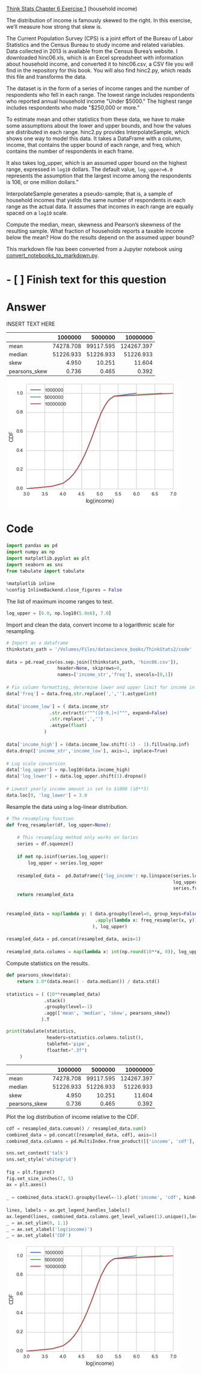 
[Think Stats Chapter 6 Exercise 1](http://greenteapress.com/thinkstats2/html/thinkstats2007.html#toc60) (household income)

The distribution of income is famously skewed to the right. In this exercise, we’ll measure how strong that skew is.

The Current Population Survey (CPS) is a joint effort of the Bureau of Labor Statistics and the Census Bureau to study income and related variables. Data collected in 2013 is available from the Census Burea’s website. I downloaded hinc06.xls, which is an Excel spreadsheet with information about household income, and converted it to hinc06.csv, a CSV file you will find in the repository for this book. You will also find hinc2.py, which reads this file and transforms the data.

The dataset is in the form of a series of income ranges and the number of respondents who fell in each range. The lowest range includes respondents who reported annual household income "Under \$5000." The highest range includes respondents who made "$250,000 or more."

To estimate mean and other statistics from these data, we have to make some assumptions about the lower and upper bounds, and how the values are distributed in each range. hinc2.py provides InterpolateSample, which shows one way to model this data. It takes a DataFrame with a column, income, that contains the upper bound of each range, and freq, which contains the number of respondents in each frame.

It also takes log_upper, which is an assumed upper bound on the highest range, expressed in `log10` dollars. The default value, `log_upper=6.0` represents the assumption that the largest income among the respondents is 106, or one million dollars.”

InterpolateSample generates a pseudo-sample; that is, a sample of household incomes that yields the same number of respondents in each range as the actual data. It assumes that incomes in each range are equally spaced on a `log10` scale.

Compute the median, mean, skewness and Pearson’s skewness of the resulting sample. What fraction of households reports a taxable income below the mean? How do the results depend on the assumed upper bound?

This markdown file has been converted from a Jupyter notebook using [convert_notebooks_to_markdown.py](./convert_notebooks_to_markdown.py).


# - [ ] Finish text for this question

# Answer





INSERT TEXT HERE

|               |   1000000 |   5000000 |   10000000 |
|:--------------|----------:|----------:|-----------:|
| mean          | 74278.708 | 99117.595 | 124267.397 |
| median        | 51226.933 | 51226.933 |  51226.933 |
| skew          |     4.950 |    10.251 |     11.604 |
| pearsons_skew |     0.736 |     0.465 |      0.392 |







![](6-1-household_income/output_2_0.png)


# Code



```python
import pandas as pd
import numpy as np
import matplotlib.pyplot as plt
import seaborn as sns
from tabulate import tabulate

%matplotlib inline
%config InlineBackend.close_figures = False
```


The list of maximum income ranges to test.



```python
log_upper = [6.0, np.log10(5.0e6), 7.0]
```


Import and clean the data, convert income to a logarithmic scale for resampling.



```python
# Import as a dataframe
thinkstats_path = '/Volumes/Files/datascience_books/ThinkStats2/code'

data = pd.read_csv(os.sep.join([thinkstats_path, 'hinc06.csv']), 
                   header=None, skiprows=9, 
                   names=['income_str','freq'], usecols=[0,1])

# Fix column formatting, determine lower and upper limit for income in each bracket
data['freq'] = data.freq.str.replace(',','').astype(int)

data['income_low'] = ( data.income_str
                .str.extract(r"""([0-9,]+)""", expand=False)
                .str.replace(',','')
                .astype(float)
              )

data['income_high'] = (data.income_low.shift(-1) - 1).fillna(np.inf)
data.drop(['income_str','income_low'], axis=1, inplace=True)

# Log scale conversion
data['log_upper'] = np.log10(data.income_high)
data['log_lower'] = data.log_upper.shift(1).dropna()

# Lowest yearly income amount is set to $1000 (10**3)
data.loc[0, 'log_lower'] = 3.0 
```


Resample the data using a log-linear distribution.



```python
# The resampling function
def freq_resampler(df, log_upper=None):
        
    # This resampling method only works on Series
    series = df.squeeze()
    
    if not np.isinf(series.log_upper):
        log_upper = series.log_upper
        
    resampled_data =  pd.DataFrame({'log_income': np.linspace(series.log_lower, 
                                                              log_upper, 
                                                              series.freq)})
    return resampled_data


resampled_data = map(lambda y: ( data.groupby(level=0, group_keys=False)
                                 .apply(lambda x: freq_resampler(x, y))
                                ), log_upper)

resampled_data = pd.concat(resampled_data, axis=1)

resampled_data.columns = map(lambda x: int(np.round(10**x, 0)), log_upper)
```


Compute statistics on the results.



```python
def pearsons_skew(data):
    return 3.0*(data.mean() - data.median()) / data.std()

statistics = ( (10**resampled_data)
              .stack()
              .groupby(level=-1)
              .agg(['mean', 'median', 'skew', pearsons_skew])
             ).T
```




```python
print(tabulate(statistics,
               headers=statistics.columns.tolist(),
               tablefmt='pipe',
               floatfmt=".3f")
     )
```


|               |   1000000 |   5000000 |   10000000 |
|:--------------|----------:|----------:|-----------:|
| mean          | 74278.708 | 99117.595 | 124267.397 |
| median        | 51226.933 | 51226.933 |  51226.933 |
| skew          |     4.950 |    10.251 |     11.604 |
| pearsons_skew |     0.736 |     0.465 |      0.392 |


Plot the log distribution of income relative to the CDF.



```python
cdf = resampled_data.cumsum() / resampled_data.sum()
combined_data = pd.concat([resampled_data, cdf], axis=1)
combined_data.columns = pd.MultiIndex.from_product([['income', 'cdf'], resampled_data.columns])
```




```python
sns.set_context('talk')
sns.set_style('whitegrid')

fig = plt.figure()
fig.set_size_inches(7, 5)
ax = plt.axes()

_ = combined_data.stack().groupby(level=-1).plot('income', 'cdf', kind='line', ax=ax)

lines, labels = ax.get_legend_handles_labels()
ax.legend(lines, combined_data.columns.get_level_values(1).unique(),loc=0)
_ = ax.set_ylim(0, 1.1)
_ = ax.set_xlabel('log(income)')
_ = ax.set_ylabel('CDF')
```



![](6-1-household_income/output_16_0.png)

